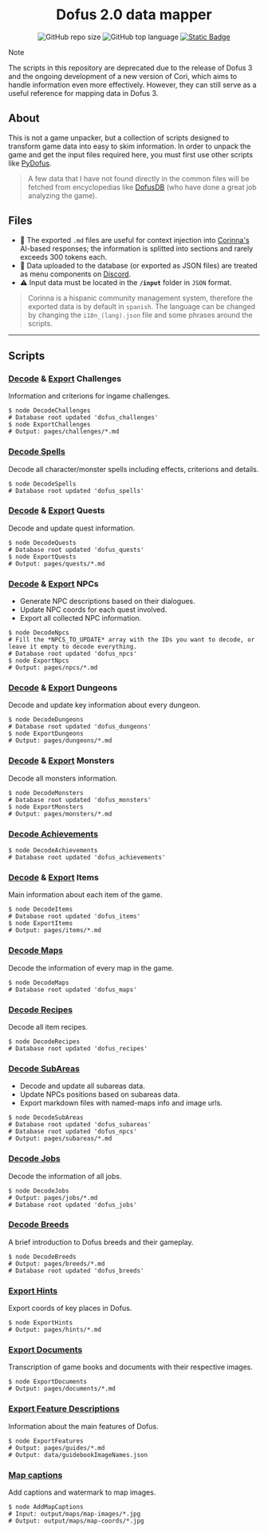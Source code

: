 <h1 align="center">Dofus 2.0 data mapper</h1>
<p align="center">
<img alt="GitHub repo size" src="https://img.shields.io/github/repo-size/sebasxs/dofus-data-decoder?label=Repo%20size">
<img alt="GitHub top language" src="https://img.shields.io/github/languages/top/sebasxs/dofus-data-decoder?color=8A2BE2">
<!<img alt="GitHub last commit (branch)" src="https://img.shields.io/github/last-commit/sebasxs/dofus-data-decoder/main?label=Last%20Commit">
<a href="https://t.co/pin0Y7mWYp"><img alt="Static Badge" src="https://img.shields.io/badge/Target%20server-7289da?logo=discord&logoColor=white"></a>
</p>

> [!NOTE] 
> The scripts in this repository are deprecated due to the release of Dofus 3 and the ongoing development of a new version of Cori, which aims to handle information even more effectively. However, they can still serve as a useful reference for mapping data in Dofus 3.

## About
This is not a game unpacker, but a collection of scripts designed to transform game data into easy to skim information.
In order to unpack the game and get the input files required here, you must first use other scripts like [PyDofus](https://github.com/balciseri/PyDofus/).

> A few data that I have not found directly in the common files will be fetched from encyclopedias like [DofusDB](www.dofusdb.fr) (who have done a great job analyzing the game).

## Files
- 📝 The exported `.md` files are useful for context injection into [Corinna's](https://github.com/Sebasxs/Corinna) AI-based responses; the information is splitted into sections and rarely exceeds 300 tokens each.
- 🔗 Data uploaded to the database (or exported as JSON files) are treated as menu components on [Discord](https://t.co/pin0Y7mWYp).
- ⚠ Input data must be located in the **`/input`** folder in `JSON` format.

> Corinna is a hispanic community management system, therefore the exported data is by default in `spanish`.
> The language can be changed by changing the `i18n_(lang).json` file and some phrases around the scripts.
---

## Scripts

### [Decode](https://github.com/Sebasxs/dofus-data-decoder/blob/main/scripts/DecodeChallenges.js) & [Export](https://github.com/Sebasxs/dofus-data-decoder/blob/main/scripts/ExportChallenges.js) Challenges
Information and criterions for ingame challenges.
```Shell
$ node DecodeChallenges
# Database root updated 'dofus_challenges'
$ node ExportChallenges
# Output: pages/challenges/*.md
```

### [Decode Spells](https://github.com/Sebasxs/dofus-data-decoder/blob/main/scripts/DecodeSpells.js)
Decode all character/monster spells including effects, criterions and details.
```Shell
$ node DecodeSpells
# Database root updated 'dofus_spells'
```

### [Decode](https://github.com/Sebasxs/dofus-data-decoder/blob/main/scripts/DecodeQuests.js) & [Export](https://github.com/Sebasxs/dofus-data-decoder/blob/main/scripts/ExportQuests.js) Quests
Decode and update quest information.
```Shell
$ node DecodeQuests
# Database root updated 'dofus_quests'
$ node ExportQuests
# Output: pages/quests/*.md
```

### [Decode](https://github.com/Sebasxs/dofus-data-decoder/blob/main/scripts/DecodeNpcs.js) & [Export](https://github.com/Sebasxs/dofus-data-decoder/blob/main/scripts/ExportNpcs.js) NPCs
- Generate NPC descriptions based on their dialogues.
- Update NPC coords for each quest involved.
- Export all collected NPC information.

```Shell
$ node DecodeNpcs
# Fill the *NPCS_TO_UPDATE* array with the IDs you want to decode, or leave it empty to decode everything.
# Database root updated 'dofus_npcs'
$ node ExportNpcs
# Output: pages/npcs/*.md
```

### [Decode](https://github.com/Sebasxs/dofus-data-decoder/blob/main/scripts/DecodeDungeons.js) & [Export](https://github.com/Sebasxs/dofus-data-decoder/blob/main/scripts/ExportDungeons.js) Dungeons
Decode and update key information about every dungeon.
```Shell
$ node DecodeDungeons
# Database root updated 'dofus_dungeons'
$ node ExportDungeons
# Output: pages/dungeons/*.md
```

### [Decode](https://github.com/Sebasxs/dofus-data-decoder/blob/main/scripts/DecodeMonsters.js) & [Export](https://github.com/Sebasxs/dofus-data-decoder/blob/main/scripts/ExportMonsters.js) Monsters
Decode all monsters information.
```Shell
$ node DecodeMonsters
# Database root updated 'dofus_monsters'
$ node ExportMonsters
# Output: pages/monsters/*.md
```

### [Decode Achievements](https://github.com/Sebasxs/dofus-data-decoder/blob/main/scripts/DecodeAchievements.js)
```Shell
$ node DecodeAchievements
# Database root updated 'dofus_achievements'
```

### [Decode](https://github.com/Sebasxs/dofus-data-decoder/blob/main/scripts/DecodeItems.js) & [Export](https://github.com/Sebasxs/dofus-data-decoder/blob/main/scripts/ExportItems.js) Items
Main information about each item of the game.
```Shell
$ node DecodeItems
# Database root updated 'dofus_items'
$ node ExportItems
# Output: pages/items/*.md
```

### [Decode Maps](https://github.com/Sebasxs/dofus-data-decoder/blob/main/scripts/DecodeMaps.js)
Decode the information of every map in the game.
```Shell
$ node DecodeMaps
# Database root updated 'dofus_maps'
```

### [Decode Recipes](https://github.com/Sebasxs/dofus-data-decoder/blob/main/scripts/DecodeRecipes.js)
Decode all item recipes.
```Shell
$ node DecodeRecipes
# Database root updated 'dofus_recipes'
```

### [Decode SubAreas](https://github.com/Sebasxs/dofus-data-decoder/blob/main/scripts/DecodeSubAreas.js)
- Decode and update all subareas data.
- Update NPCs positions based on subareas data.
- Export markdown files with named-maps info and image urls.
```Shell
$ node DecodeSubAreas
# Database root updated 'dofus_subareas'
# Database root updated 'dofus_npcs'
# Output: pages/subareas/*.md
```

### [Decode Jobs](https://github.com/Sebasxs/dofus-data-decoder/blob/main/scripts/DecodeJobs.js)
Decode the information of all jobs.
```Shell
$ node DecodeJobs
# Output: pages/jobs/*.md
# Database root updated 'dofus_jobs'
```

### [Decode Breeds](https://github.com/Sebasxs/dofus-data-decoder/blob/main/scripts/DecodeBreeds.js)
A brief introduction to Dofus breeds and their gameplay.
```Shell
$ node DecodeBreeds
# Output: pages/breeds/*.md
# Database root updated 'dofus_breeds'
```

### [Export Hints](https://github.com/Sebasxs/dofus-data-decoder/blob/main/scripts/ExportHints.js)
Export coords of key places in Dofus.
```shell
$ node ExportHints
# Output: pages/hints/*.md
```

### [Export Documents](https://github.com/Sebasxs/dofus-data-decoder/blob/main/scripts/ExportDocuments.js)
Transcription of game books and documents with their respective images.
```Shell
$ node ExportDocuments
# Output: pages/documents/*.md
```

### [Export Feature Descriptions](https://github.com/Sebasxs/dofus-data-decoder/blob/main/scripts/ExportFeatures.js)
Information about the main features of Dofus.
```Shell
$ node ExportFeatures
# Output: pages/guides/*.md
# Output: data/guidebookImageNames.json
```

### [Map captions](https://github.com/Sebasxs/dofus-data-decoder/blob/main/scripts/AddMapCaptions.js)
Add captions and watermark to map images.
```Shell
$ node AddMapCaptions
# Input: output/maps/map-images/*.jpg
# Output: output/maps/map-coords/*.jpg
```
